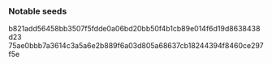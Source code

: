 ### Notable seeds
b821add56458bb3507f5fdde0a06bd20bb50f4b1cb89e014f6d19d8638438d23
75ae0bbb7a3614c3a5a6e2b889f6a03d805a68637cb18244394f8460ce297f5e
